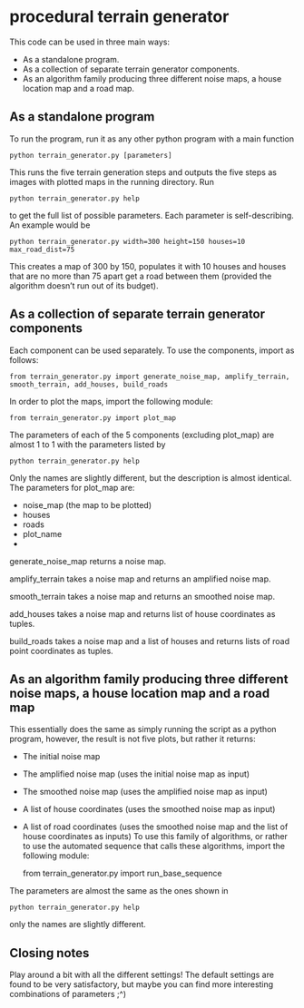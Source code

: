 # procedural terrain generator
This code can be used in three main ways:
- As a standalone program.
- As a collection of separate terrain generator components.
- As an algorithm family producing three different noise maps, a house location map and a road map.

## As a standalone program
To run the program, run it as any other python program with a main function

	python terrain_generator.py [parameters]
	
This runs the five terrain generation steps and outputs the five steps as images with plotted maps in the running directory.
Run

	python terrain_generator.py help
	
to get the full list of possible parameters. Each parameter is self-describing.
An example would be

	python terrain_generator.py width=300 height=150 houses=10 max_road_dist=75
	
This creates a map of 300 by 150, populates it with 10 houses and houses that are no more than 75 apart get a road between them (provided the algorithm doesn’t run out of its budget).

## As a collection of separate terrain generator components
Each component can be used separately. To use the components, import as follows:

	from terrain_generator.py import generate_noise_map, amplify_terrain, smooth_terrain, add_houses, build_roads
	
In order to plot the maps, import the following module:

	from terrain_generator.py import plot_map
	
The parameters of each of the 5 components (excluding plot_map) are almost 1 to 1 with the parameters listed by

	python terrain_generator.py help
	
Only the names are slightly different, but the description is almost identical.
The parameters for plot_map are:
- noise_map (the map to be plotted)
- houses
- roads
- plot_name
- 
generate_noise_map returns a noise map.

amplify_terrain takes a noise map and returns an amplified noise map.

smooth_terrain takes a noise map and returns an smoothed noise map.

add_houses takes a noise map and returns list of house coordinates as tuples.

build_roads takes a noise map and a list of houses and returns lists of road point coordinates as tuples.

## As an algorithm family producing three different noise maps, a house location map and a road map
This essentially does the same as simply running the script as a python program, however, the result is not five plots, but rather it returns:
- The initial noise map
- The amplified noise map (uses the initial noise map as input)
- The smoothed noise map (uses the amplified noise map as input)
- A list of house coordinates (uses the smoothed noise map as input)
- A list of road coordinates (uses the smoothed noise map and the list of house coordinates as inputs)
To use this family of algorithms, or rather to use the automated sequence that calls these algorithms, import the following module:

	from terrain_generator.py import run_base_sequence
	
The parameters are almost the same as the ones shown in 

	python terrain_generator.py help
	
only the names are slightly different.

## Closing notes
Play around a bit with all the different settings! The default settings are found to be very satisfactory, but maybe you can find more interesting combinations of parameters ;^)
